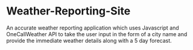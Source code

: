 # Weather-Reporting-Site
An accurate weather reporting application which uses Javascript and OneCallWeather API to take the user input in the form of a city name and provide the immediate weather details along with a 5 day forecast.
